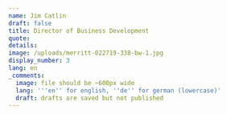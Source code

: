 ```yaml
---
name: Jim Catlin
draft: false
title: Director of Business Development
quote:
details:
image: /uploads/merritt-022719-338-bw-1.jpg
display_number: 3
lang: en
_comments:
  image: file should be ~600px wide
  lang: '''en'' for english, ''de'' for german (lowercase)'
  draft: drafts are saved but not published
---
```

